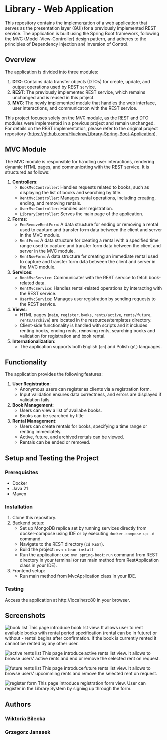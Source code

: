 # Library - Web Application
This repository contains the implementation of a web application that serves as the presentation layer (GUI) for a previously implemented REST service. The application is built using the Spring Boot framework, following the MVC (Model-View-Controller) design pattern, and adheres to the principles of Dependency Injection and Inversion of Control.

## Overview
The application is divided into three modules:
1. **DTO**: Contains data transfer objects (DTOs) for create, update, and output operations used by REST service.
2. **REST**: The previously implemented REST service, which remains unchanged and is reused in this project.
3. **MVC**: The newly implemented module that handles the web interface, user interactions, and communication with the REST service.

This project focuses solely on the MVC module, as the REST and DTO modules were implemented in a previous project and remain unchanged. For details on the REST implementation, please refer to the original project repository (https://github.com/Hiuekrav/Library-Spring-Boot-Application).

## MVC Module
The MVC module is responsible for handling user interactions, rendering dynamic HTML pages, and communicating with the REST service. It is structured as follows:
1. **Controllers**:
    - ```BookMvcController```: Handles requests related to books, such as displaying the list of books and searching by title.
    - ```RentMvcController```: Manages rental operations, including creating, ending, and removing rentals.
    - ```UserMvcController```: Handles user registration.
    - ```LibraryController```: Serves the main page of the application.
2. **Forms**:
    - ```EndRemoveRentForm```: A data structure for ending or removing a rental used to capture and transfer form data between the client and server in the MVC module.
    - ```RentForm```: A data structure for creating a rental with a specified time range used to capture and transfer form data between the client and server in the MVC module.
    - ```RentNowForm```: A data structure for creating an immediate rental used to capture and transfer form data between the client and server in the MVC module.
3. **Services**:
    - ```BookMvcService```: Communicates with the REST service to fetch book-related data.
    - ```RentMvcService```: Handles rental-related operations by interacting with the REST service.
    - ```UserMvcService```: Manages user registration by sending requests to the REST service.
4. **Views**:
    - HTML pages (```main```, ```register```, ```books```, ```rents/active```, ```rents/future```, ```rents/archive```) are located in the resources/templates directory.  
    - Client-side functionality is handled with scripts and it includes renting books, ending rents, removing rents, searching books and validation for registration and book rental.
5. **Internationalization**:
    - The application supports both English (```en```) and Polish (```pl```) languages. 

## Functionality
The application provides the following features:
1. **User Registration**:
    - Anonymous users can register as clients via a registration form.
    - Input validation ensures data correctness, and errors are displayed if validation fails.
2. **Book Management**:
    - Users can view a list of available books.
    - Books can be searched by title.
3. **Rental Management**:
    - Users can create rentals for books, specifying a time range or renting immediately.
    - Active, future, and archived rentals can be viewed.
    - Rentals can be ended or removed.

## Setup and Testing the Project
### Prerequisites
- Docker
- Java 21
- Maven

### Installation
1. Clone this repository.
2. Backend setup:
    - Set up MongoDB replica set by running services directly from docker-compose using IDE or by executing ```docker-compose up -d``` command.
    - Navigate to the REST directory (```cd REST```).
    - Build the project: ```mvn clean install```
    - Run the application: use ```mvn spring-boot:run``` command from REST directory in your terminal (or run main method from RestApplication class in your IDE).
3. Frontend setup:
    - Run main method from MvcApplication class in your IDE.

### Testing
Access the application at http://localhost:80 in your browser.

## Screenshots
![book list](https://github.com/user-attachments/assets/f0752557-4829-4429-b07b-40d954298cf4)
This page introduce book list view. It allows user to rent available books with rental period specification (rental can be in future) or without - rental begins after confirmation. If the book is currently rented it cannot be rented by any other user.


![active rents list](https://github.com/user-attachments/assets/3084646c-26cf-4818-98b1-af019e8a4365)
This page introduce active rents list view. It allows to browse users' active rents and end or remove the selected rent on request.


![future rents list](https://github.com/user-attachments/assets/4da2c8b2-662c-433f-8f7d-645651c8e324)
This page introduce future rents list view. It allows to browse users' upcomming rents and remove the selected rent on request.


![register form](https://github.com/user-attachments/assets/5dd7b595-c49f-4023-9d35-4c823f1ba346)
This page introduce registration form view. User can register in the Library System by signing up through the form.


## Authors

### Wiktoria Bilecka
### Grzegorz Janasek
